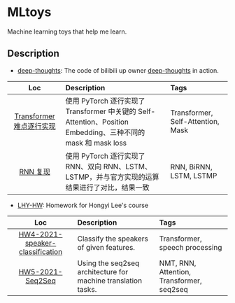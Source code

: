 # MLtoys

Machine learning toys that help me learn.

## Description

+ [deep-thoughts](./deep-thoughts/): The code of bilibili up owner [deep-thoughts](https://space.bilibili.com/373596439) in action.

| Loc   | Description | Tags |
| :---: | :---       | :---  |
|[Transformer 难点逐行实现](./deep-thoughts/Transformer%20%E9%9A%BE%E7%82%B9%E7%90%86%E8%A7%A3%E4%B8%8E%E5%AE%9E%E7%8E%B0.ipynb) | 使用 PyTorch 逐行实现了 Transformer 中关键的 Self-Attention、Position Embedding、三种不同的 mask 和 mask loss | Transformer, Self-Attention, Mask |
| [RNN 复现](./deep-thoughts/RNN%20%E5%A4%8D%E7%8E%B0.ipynb) | 使用 PyTorch 逐行实现了 RNN、双向 RNN、LSTM、LSTMP，并与官方实现的运算结果进行了对比，结果一致 | RNN, BiRNN, LSTM, LSTMP |

+ [LHY-HW](./LHY-HW/): Homework for Hongyi Lee's course


| Loc   | Description | Tags |
| :---: | :---       | :---  |
|[HW4-2021-speaker-classification](./LHY-HW/HW5-2021-Seq2Seq.ipynb) | Classify the speakers of given features. | Transformer, speech processing |
|[HW5-2021-Seq2Seq](./LHY-HW/HW5-2021-Seq2Seq.ipynb) | Using the seq2seq architecture for machine translation tasks. | NMT, RNN, Attention, Transformer, seq2seq |
